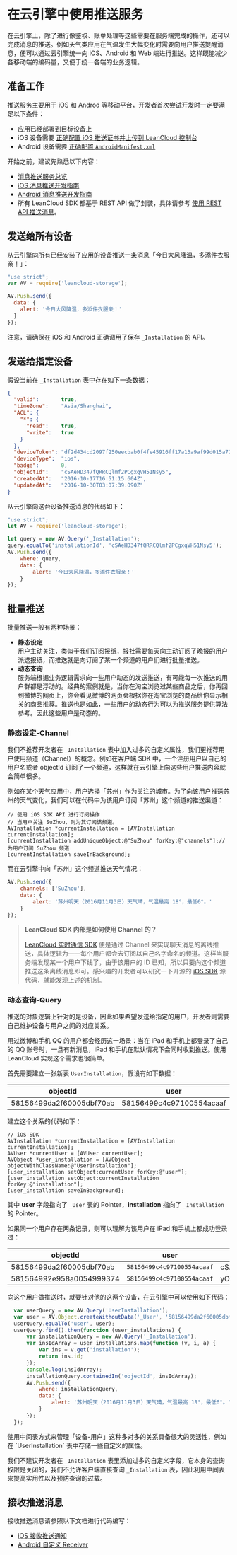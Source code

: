 # 在云引擎中使用推送服务

在云引擎上，除了进行像鉴权、账单处理等这些需要在服务端完成的操作，还可以完成消息的推送。例如天气类应用在气温发生大幅变化时需要向用户推送提醒消息，便可以通过云引擎统一向 iOS、Android 和 Web 端进行推送。这样既能减少各移动端的编码量，又便于统一各端的业务逻辑。

## 准备工作

推送服务主要用于 iOS 和 Androd 等移动平台，开发者首次尝试开发时一定要满足以下条件：

- 应用已经部署到目标设备上
- iOS 设备需要 [正确配置 iOS 推送证书并上传到 LeanCloud 控制台](ios_push_cert.html)
- Android 设备需要 [正确配置 `AndroidManifest.xml`](android_push_guide.html#配置)

开始之前，建议先熟悉以下内容：

- [消息推送服务总览](push_guide.html)
- [iOS 消息推送开发指南](ios_push_guide.html)
- [Android 消息推送开发指南](android_push_guide.html)
- 所有 LeanCloud SDK 都基于 REST API 做了封装，具体请参考 [使用 REST API 推送消息](push_guide.html#推送消息)。

## 发送给所有设备

从云引擎向所有已经安装了应用的设备推送一条消息「今日大风降温，多添件衣服亲！」：

```js
"use strict";
var AV = require('leancloud-storage');

AV.Push.send({
  data: {
    alert: '今日大风降温，多添件衣服亲！'
  }
}); 
```

注意，请确保在 iOS 和 Android 正确调用了保存 `_Installation` 的 API。

## 发送给指定设备

假设当前在 `_Installation` 表中存在如下一条数据：

```json
{
  "valid":       true,
  "timeZone":    "Asia/Shanghai",
  "ACL": {
    "*": {
      "read":    true,
      "write":   true
    }
  },
  "deviceToken": "df2d434cd2097f250eecbab0f4fe45916ff17a13a9af99d015a72db1aa6c7302",
  "deviceType":  "ios",
  "badge":       0,
  "objectId":    "cSAeHD347fQRRCQlmf2PCgxqVH51Nsy5",
  "createdAt":   "2016-10-17T16:51:15.604Z",
  "updatedAt":   "2016-10-30T03:07:39.090Z"
}
```

从云引擎向这台设备推送消息的代码如下：

```js
"use strict";
let AV = require('leancloud-storage');

let query = new AV.Query('_Installation');
query.equalTo('installationId', 'cSAeHD347fQRRCQlmf2PCgxqVH51Nsy5');
AV.Push.send({
    where: query,
    data: {
        alert: '今日大风降温，多添件衣服亲！'
    }
});
```

## 批量推送

批量推送一般有两种场景：

- **静态设定**<br/>
  用户主动关注，类似于我们订阅报纸，报社需要每天向主动订阅了晚报的用户派送报纸，而推送就是向订阅了某一个频道的用户们进行批量推送。
- **动态查询**<br/>
  服务端根据业务逻辑需求向一些用户动态的发送推送，有可能每一次推送的用户群都是浮动的。经典的案例就是，当你在淘宝浏览过某些商品之后，你再回到微博的网页上，你会看见微博的网页会根据你在淘宝浏览的商品给你显示相关的商品推荐。推送也是如此，一些用户的动态行为可以为推送服务提供算法参考。因此这些用户是动态的。

### 静态设定-Channel

我们不推荐开发者在 `_Installation` 表中加入过多的自定义属性，我们更推荐用户使用频道（Channel）的概念。例如在客户端 SDK 中，一个注册用户以自己的用户名或者 objectId 订阅了一个频道，这样就在云引擎上向这些用户推送内容就会简单很多。

例如在某个天气应用中，用户选择「苏州」作为关注的城市。为了向该用户推送苏州的天气变化，我们可以在代码中为该用户订阅「苏州」这个频道的推送渠道：

```objc
// 使用 iOS SDK API 进行订阅操作
// 当用户关注 SuZhou，则为其订阅该频道。
AVInstallation *currentInstallation = [AVInstallation currentInstallation];
[currentInstallation addUniqueObject:@"SuZhou" forKey:@"channels"];// 为用户订阅 SuZhou 频道
[currentInstallation saveInBackground];
```

而在云引擎中向「苏州」这个频道推送天气情况：

```js
AV.Push.send({
    channels: ['SuZhou'],
    data: {
        alert: '苏州明天（2016月11月3日）天气晴，气温最高 18°，最低6°。'
    }
});
```

> **LeanCloud SDK 内部是如何使用 Channel 的？**
>
>[LeanCloud 实时通信 SDK](re) 便是通过 Channel 来实现聊天消息的离线推送，具体逻辑为——每个用户都会去订阅以自己名字命名的频道。这样当服务端发现某一个用户下线了，由于该用户的 ID 已知，所以只要向这个频道推送这条离线消息即可。感兴趣的开发者可以研究一下开源的 [iOS SDK](https://github.com/leancloud/objc-sdk) 源代码，就能发现上述的机制。

### 动态查询-Query

推送的对象逻辑上针对的是设备，因此如果希望发送给指定的用户，开发者则需要自己维护设备与用户之间的对应关系。

用过微博和手机 QQ 的用户都会经历这一场景：当在 iPad 和手机上都登录了自己的 QQ 账号时，一旦有新消息，iPad 和手机在默认情况下会同时收到推送。使用 LeanCloud  实现这个需求也很简单。

首先需要建立一张新表 `UserInstallation`，假设有如下数据：

objectId|user|installation|createdAt|updatedAt
----|-----|-----|-----|----
58156499da2f60005dbf70ab|58156499c4c97100554acaaf| cSAeHD347fQRRCQlmf2PCgxqVH51Nsy5|<span style="white-space: nowrap;">2016-10-30T03:10:17.874Z</span>|<span style="white-space: nowrap;">2016-10-30T03:10:17.874Z</span>

建立这个关系的代码如下：

```objc
// iOS SDK
AVInstallation *currentInstallation = [AVInstallation currentInstallation];
AVUser *currentUser = [AVUser currentUser];
AVObject *user_installation = [AVObject objectWithClassName:@"UserInstallation"];
[user_installation setObject:currentUser forKey:@"user"];
[user_installation setObject:currentInstallation forKey:@"installation"];
[user_installation saveInBackground];
```

其中 **user** 字段指向了 `_User` 表的 Pointer，**installation** 指向了 `_Installation` 的 Pointer。

如果同一个用户存在两条记录，则可以理解为该用户在 iPad 和手机上都成功登录过：

objectId|user|installation|createdAt|updatedAt
----|-----|-----|-----|----
58156499da2f60005dbf70ab|`58156499c4c97100554acaaf`| cSAeHD347fQRRCQlmf2PCgxqVH51Nsy5|<span style="white-space: nowrap;">2016-10-30T03:10:17.874Z</span>|<span style="white-space: nowrap;">2016-10-30T03:10:17.874Z</span>
581564992e958a0054999374 | `58156499c4c97100554acaaf` | yOVXDS63SRytpcarrYk0kUWfBAK6yNtx |<span style="white-space: nowrap;">2016-09-21T07:58:34.015Z</span>|<span style="white-space: nowrap;">2016-09-21T07:58:34.015Z</span>

向这个用户做推送时，就要针对他的这两个设备，在云引擎中可以使用如下代码：

```js
  var userQuery = new AV.Query('UserInstallation');
  var user = AV.Object.createWithoutData('_User', '58156499da2f60005dbf70ab');
  userQuery.equalTo('user', user);
  userQuery.find().then(function (user_installations) {
      var installationQuery = new AV.Query('_Installation');
      var insIdArray = user_installations.map(function (v, i, a) {
          var ins = v.get('installation');
          return ins.id;
      });
      console.log(insIdArray);
      installationQuery.containedIn('objectId', insIdArray);
      AV.Push.send({
          where: installationQuery,
          data: {
              alert: '苏州明天（2016月11月3日）天气晴，气温最高 18°，最低6°。'
          }
      });
  });
```

<div class="callout callout-info">使用中间表方式来管理「设备-用户」这种多对多的关系具备很大的灵活性，例如在 `UserInstallation` 表中存储一些自定义的属性。</div>

我们不建议开发者在 `_Installation` 表里添加过多的自定义字段，它本身的查询权限是关闭的，我们不允许客户端直接查询 `_Installation` 表，因此利用中间表来提高实用性以及预防查询的过载。

## 接收推送消息

接收推送消息请参照以下文档进行代码编写：

- [iOS 接收推送通知](ios_push_guide.html#接收推送通知)
- [Android 自定义 Receiver](android_push_guide.html#自定义_Receiver)

